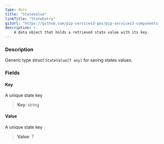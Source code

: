 ```yaml
---
type: docs
title: "StateValue"
linkTitle: "StateEntry"
gitUrl: "https://github.com/pip-services3-gox/pip-services3-components-gox"
description: >
    A data object that holds a retrieved state value with its key.
---
```


### Description

Generic type struct `StateValue[T any]` for saving states values. 

### Fields

<span class="hide-title-link">

#### Key
A unique state key
> **Key**: string

#### Value
A unique state key
> **Value**: T

</span>